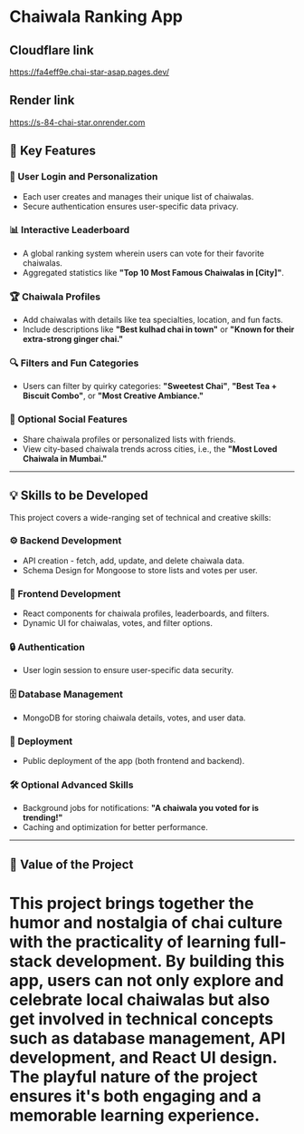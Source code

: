 
# Chaiwala Ranking App

## Cloudflare link
https://fa4eff9e.chai-star-asap.pages.dev/

## Render link
https://s-84-chai-star.onrender.com

## 📌 Key Features

### 🔐 User Login and Personalization
- Each user creates and manages their unique list of chaiwalas.
- Secure authentication ensures user-specific data privacy.

### 📊 Interactive Leaderboard
- A global ranking system wherein users can vote for their favorite chaiwalas.
- Aggregated statistics like **"Top 10 Most Famous Chaiwalas in [City]"**.

### 🏆 Chaiwala Profiles
- Add chaiwalas with details like tea specialties, location, and fun facts.
- Include descriptions like **"Best kulhad chai in town"** or **"Known for their extra-strong ginger chai."**

### 🔍 Filters and Fun Categories
- Users can filter by quirky categories: **"Sweetest Chai"**, **"Best Tea + Biscuit Combo"**, or **"Most Creative Ambiance."**

### 📢 Optional Social Features
- Share chaiwala profiles or personalized lists with friends.
- View city-based chaiwala trends across cities, i.e., the **"Most Loved Chaiwala in Mumbai."**

---

## 💡 Skills to be Developed

This project covers a wide-ranging set of technical and creative skills:

### ⚙️ Backend Development
- API creation - fetch, add, update, and delete chaiwala data.
- Schema Design for Mongoose to store lists and votes per user.

### 🎨 Frontend Development
- React components for chaiwala profiles, leaderboards, and filters.
- Dynamic UI for chaiwalas, votes, and filter options.

### 🔒 Authentication
- User login session to ensure user-specific data security.

### 🗄️ Database Management
- MongoDB for storing chaiwala details, votes, and user data.

### 🚀 Deployment
- Public deployment of the app (both frontend and backend).

### 🛠️ Optional Advanced Skills
- Background jobs for notifications: **"A chaiwala you voted for is trending!"**
- Caching and optimization for better performance.

---

## 🎯 Value of the Project

This project brings together the humor and nostalgia of chai culture with the practicality of learning full-stack development. By building this app, users can not only explore and celebrate local chaiwalas but also get involved in technical concepts such as database management, API development, and React UI design. The playful nature of the project ensures it's both engaging and a memorable learning experience.
=======
